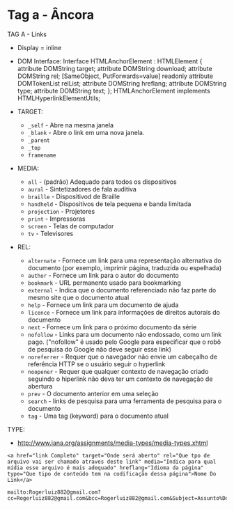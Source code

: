 # Tag a - Âncora

TAG A - Links

- Display = inline

- DOM Interface:
Interface HTMLAnchorElement : HTMLElement {
  attribute DOMString target;
  attribute DOMString download;
  attribute DOMString rel;
  [SameObject, PutForwards=value] readonly attribute DOMTokenList relList;
  attribute DOMString hreflang;
  attribute DOMString type;
  attribute DOMString text;
};
HTMLAnchorElement implements HTMLHyperlinkElementUtils;

- TARGET: 
  - `_self` - Abre na mesma janela
  - `_blank` - Abre o link em uma nova janela.
  - `_parent` 
  - `_top`
  - `framename`

- MEDIA:
  - `all` - (padrão) Adequado para todos os dispositivos
  - `aural` - Sintetizadores de fala auditiva
  - `braille` - Dispositivod de Braille
  - `handheld` - Dispositivos de tela pequena e banda limitada
  - `projection` - Projetores
  - `print` - Impressoras
  - `screen` - Telas de computador
  - `tv` - Televisores

- REL:
  - `alternate` - Fornece um link para uma representação alternativa do documento (por exemplo, imprimir página, traduzida ou espelhada)
  - `author` - Fornece um link para o autor do documento
  - `bookmark` - URL permanente usado para bookmarking
  - `external` - Indica que o documento referenciado não faz parte do mesmo site que o documento atual
  - `help` - Fornece um link para um documento de ajuda
  - `licence` - Fornece um link para informações de direitos autorais do documento
  - `next` - Fornece um link para o próximo documento da série
  - `nofollow` - Links para um documento não endossado, como um link pago. ("nofollow" é usado pelo Google para especificar que o robô de pesquisa do Google não deve seguir esse link)
  - `noreferrer` - Requer que o navegador não envie um cabeçalho de referência HTTP se o usuário seguir o hyperlink
  - `noopener` - Requer que qualquer contexto de navegação criado seguindo o hiperlink não deva ter um contexto de navegação de abertura
  - `prev` - O documento anterior em uma seleção
  - `search` - links de pesquisa para uma ferramenta de pesquisa para o documento
  - `tag` - Uma tag (keyword) para o documento atual

TYPE:
- http://www.iana.org/assignments/media-types/media-types.xhtml

```
<a href="link Completo" target="Onde será aberto" rel="Que tpo de arquivo vai ser chamado atraves deste link" media="Indica para qual mídia esse arquivo é mais adequado" hreflang="Idioma da página" type="Que tipo de conteúdo tem na codificação dessa página">Nome Do Link</a>

mailto:Rogerluiz882@gmail.com?cc=Rogerluiz882@gmail.com&bcc=Rogerluiz882@gmail.com&Subject=Assunto%Do%Email&body=Conteudo%do%email"
```
